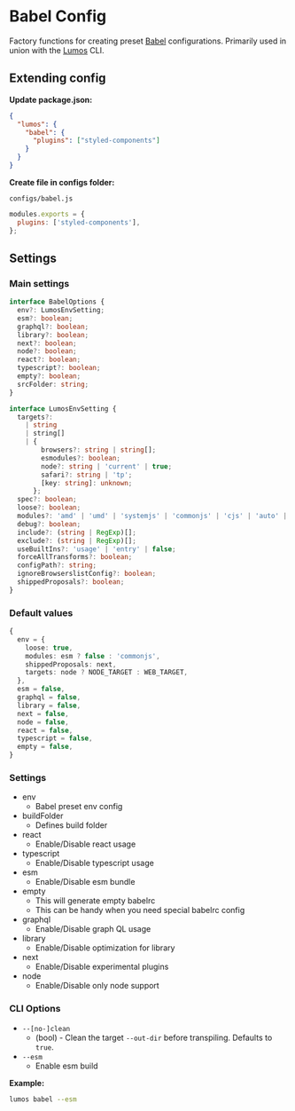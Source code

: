 # Babel Config

Factory functions for creating preset [Babel](https://babeljs.io/) configurations. Primarily used in
union with the [Lumos](https://www.npmjs.com/package/@oriflame/lumos) CLI.

## Extending config

**Update package.json:**

```json
{
  "lumos": {
    "babel": {
      "plugins": ["styled-components"]
    }
  }
}
```

**Create file in configs folder:**

`configs/babel.js`

```js
modules.exports = {
  plugins: ['styled-components'],
};
```

## Settings

### Main settings

```ts
interface BabelOptions {
  env?: LumosEnvSetting;
  esm?: boolean;
  graphql?: boolean;
  library?: boolean;
  next?: boolean;
  node?: boolean;
  react?: boolean;
  typescript?: boolean;
  empty?: boolean;
  srcFolder: string;
}
```

```ts
interface LumosEnvSetting {
  targets?:
    | string
    | string[]
    | {
        browsers?: string | string[];
        esmodules?: boolean;
        node?: string | 'current' | true;
        safari?: string | 'tp';
        [key: string]: unknown;
      };
  spec?: boolean;
  loose?: boolean;
  modules?: 'amd' | 'umd' | 'systemjs' | 'commonjs' | 'cjs' | 'auto' | false;
  debug?: boolean;
  include?: (string | RegExp)[];
  exclude?: (string | RegExp)[];
  useBuiltIns?: 'usage' | 'entry' | false;
  forceAllTransforms?: boolean;
  configPath?: string;
  ignoreBrowserslistConfig?: boolean;
  shippedProposals?: boolean;
}
```

### Default values

```ts
{
  env = {
    loose: true,
    modules: esm ? false : 'commonjs',
    shippedProposals: next,
    targets: node ? NODE_TARGET : WEB_TARGET,
  },
  esm = false,
  graphql = false,
  library = false,
  next = false,
  node = false,
  react = false,
  typescript = false,
  empty = false,
}
```

### Settings

- env
  - Babel preset env config
- buildFolder
  - Defines build folder
- react
  - Enable/Disable react usage
- typescript
  - Enable/Disable typescript usage
- esm
  - Enable/Disable esm bundle
- empty
  - This will generate empty babelrc
  - This can be handy when you need special babelrc config
- graphql
  - Enable/Disable graph QL usage
- library
  - Enable/Disable optimization for library
- next
  - Enable/Disable experimental plugins
- node
  - Enable/Disable only node support

### CLI Options

- `--[no-]clean`
  - (bool) - Clean the target `--out-dir` before transpiling. Defaults to `true`.
- `--esm`
  - Enable esm build

**Example:**

```bash
lumos babel --esm
```
